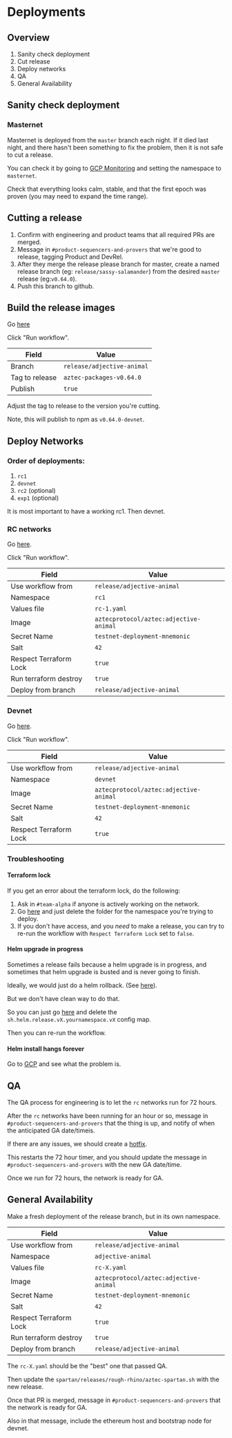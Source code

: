 # Deployments

## Overview

1. Sanity check deployment
2. Cut release
3. Deploy networks
4. QA
5. General Availability

## Sanity check deployment

### Masternet

Masternet is deployed from the `master` branch each night. If it died last night, and there hasn't been something to fix the problem, then it is not safe to cut a release.

You can check it by going to [GCP Monitoring](https://console.cloud.google.com/monitoring/dashboards/builder/30d2d0d2-8dd2-4535-8074-e551dbc773aa) and setting the namespace to `masternet`.

Check that everything looks calm, stable, and that the first epoch was proven (you may need to expand the time range).

## Cutting a release

1. Confirm with engineering and product teams that all required PRs are merged.
2. Message in `#product-sequencers-and-provers` that we're good to release, tagging Product and DevRel.
3. After they merge the release please branch for master, create a named release branch (eg: `release/sassy-salamander`) from the desired `master` release (eg:`v0.64.0`).
4. Push this branch to github.

## Build the release images

Go [here](https://github.com/AztecProtocol/aztec-packages/actions/workflows/publish-aztec-packages.yml)

Click "Run workflow".

| Field          | Value                      |
| -------------- | -------------------------- |
| Branch         | `release/adjective-animal` |
| Tag to release | `aztec-packages-v0.64.0`   |
| Publish        | `true`                     |

Adjust the tag to release to the version you're cutting.

Note, this will publish to npm as `v0.64.0-devnet`.

## Deploy Networks

### Order of deployments:

1. `rc1`
2. `devnet`
3. `rc2` (optional)
4. `exp1` (optional)

It is most important to have a working rc1. Then devnet.

### RC networks

Go [here](https://github.com/AztecProtocol/aztec-packages/actions/workflows/network-deploy.yml).

Click "Run workflow".

| Field                  | Value                                  |
| ---------------------- | -------------------------------------- |
| Use workflow from      | `release/adjective-animal`             |
| Namespace              | `rc1`                                  |
| Values file            | `rc-1.yaml`                            |
| Image                  | `aztecprotocol/aztec:adjective-animal` |
| Secret Name            | `testnet-deployment-mnemonic`          |
| Salt                   | `42`                                   |
| Respect Terraform Lock | `true`                                 |
| Run terraform destroy  | `true`                                 |
| Deploy from branch     | `release/adjective-animal`             |

### Devnet

Go [here](https://github.com/AztecProtocol/aztec-packages/actions/workflows/devnet-deploy.yml).

Click "Run workflow".

| Field                  | Value                                  |
| ---------------------- | -------------------------------------- |
| Use workflow from      | `release/adjective-animal`             |
| Namespace              | `devnet`                               |
| Image                  | `aztecprotocol/aztec:adjective-animal` |
| Secret Name            | `testnet-deployment-mnemonic`          |
| Salt                   | `42`                                   |
| Respect Terraform Lock | `true`                                 |

### Troubleshooting

#### Terraform lock

If you get an error about the terraform lock, do the following:

1. Ask in `#team-alpha` if anyone is actively working on the network.
2. Go [here](<https://console.cloud.google.com/storage/browser/aztec-terraform/network-deploy/us-west1-a/aztec-gke?pageState=(%22StorageObjectListTable%22:(%22f%22:%22%255B%255D%22))&hl=en&project=testnet-440309>) and just delete the folder for the namespace you're trying to deploy.
3. If you don't have access, and you _need_ to make a release, you can try to re-run the workflow with `Respect Terraform Lock` set to `false`.

#### Helm upgrade in progress

Sometimes a release fails because a helm upgrade is in progress, and sometimes that helm upgrade is busted and is never going to finish.

Ideally, we would just do a helm rollback. (See [here](https://stackoverflow.com/a/65135726)).

But we don't have clean way to do that.

So you can just go [here](<https://console.cloud.google.com/kubernetes/config?hl=en&project=testnet-440309&pageState=(%22config_list_table%22:(%22p%22:0))>) and delete the `sh.helm.release.vX.yournamespace.vX` config map.

Then you can re-run the workflow.

#### Helm install hangs forever

Go to [GCP](https://console.cloud.google.com/kubernetes/workload/overview?hl=en&inv=1&invt=AbkUYg&project=testnet-440309) and see what the problem is.

## QA

The QA process for engineering is to let the `rc` networks run for 72 hours.

After the `rc` networks have been running for an hour or so, message in `#product-sequencers-and-provers` that the thing is up, and notify of when the anticipated GA date/timeis.

If there are any issues, we should create a [hotfix](./hotfixes.md).

This restarts the 72 hour timer, and you should update the message in `#product-sequencers-and-provers` with the new GA date/time.

Once we run for 72 hours, the network is ready for GA.

## General Availability

Make a fresh deployment of the release branch, but in its own namespace.

| Field                  | Value                                  |
| ---------------------- | -------------------------------------- |
| Use workflow from      | `release/adjective-animal`             |
| Namespace              | `adjective-animal`                     |
| Values file            | `rc-X.yaml`                            |
| Image                  | `aztecprotocol/aztec:adjective-animal` |
| Secret Name            | `testnet-deployment-mnemonic`          |
| Salt                   | `42`                                   |
| Respect Terraform Lock | `true`                                 |
| Run terraform destroy  | `true`                                 |
| Deploy from branch     | `release/adjective-animal`             |

The `rc-X.yaml` should be the "best" one that passed QA.

Then update the `spartan/releases/rough-rhino/aztec-spartan.sh` with the new release.

Once that PR is merged, message in `#product-sequencers-and-provers` that the network is ready for GA.

Also in that message, include the ethereum host and bootstrap node for devnet.
